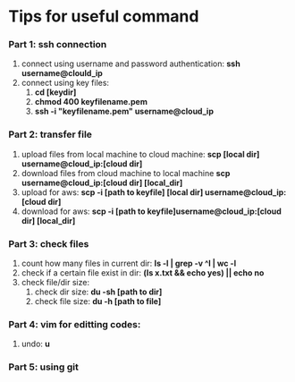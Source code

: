 # Tips for useful command
### Part 1: ssh connection
1. connect using username and password authentication: **ssh username@clould_ip**
2. connect using key files:
   1.  **cd [keydir]**
   2.  **chmod 400 keyfilename.pem**
   3.  **ssh -i "keyfilename.pem" username@cloud_ip**
### Part 2: transfer file
1. upload files from local machine to cloud machine: **scp [local dir] username@cloud_ip:[cloud dir]**
2. download files from cloud machine to local machine **scp username@cloud_ip:[cloud dir] [local_dir]**
3. upload for aws: **scp -i [path to keyfile] [local dir] username@cloud_ip:[cloud dir]**
4. download for aws: **scp -i [path to keyfile]username@cloud_ip:[cloud dir] [local_dir]**
### Part 3: check files
1. count how many files in current dir: **ls -l | grep -v ^l | wc -l**
2. check if a certain file exist in dir: **(ls x.txt && echo yes) || echo no**
3. check file/dir size: 
   1. check dir size: **du -sh [path to dir]**
   2. check file size: **du -h [path to file]**
### Part 4: vim for editting codes:
1.  undo: **u**
### Part 5: using git
